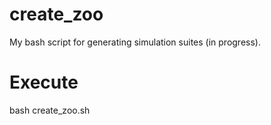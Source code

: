 # create_zoo
My bash script for generating simulation suites (in progress).

# Execute
bash create_zoo.sh 
